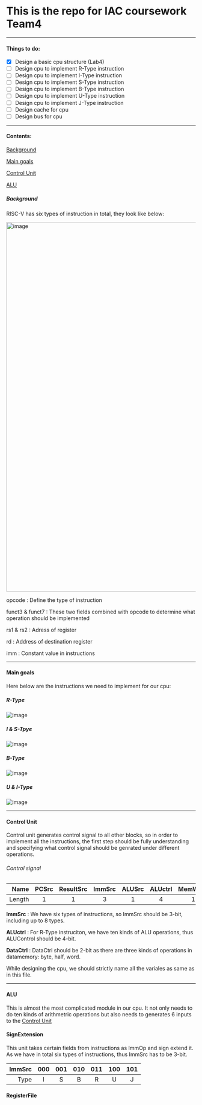 # This is the repo for IAC coursework Team4

---
#### Things to do:

- [x] Design a basic cpu structure (Lab4)
- [ ] Design cpu to implement R-Type instruction
- [ ] Design cpu to implement I-Type instruction
- [ ] Design cpu to implement S-Type instruction
- [ ] Design cpu to implement B-Type instruction
- [ ] Design cpu to implement U-Type instruction
- [ ] Design cpu to implement J-Type instruction
- [ ] Design cache for cpu
- [ ] Design bus for cpu

---

#### Contents:

[Background](https://github.com/Shiyizhuanshi/My_Lab4#background)

[Main goals](https://github.com/Shiyizhuanshi/My_Lab4#main-goals)

[Control Unit](https://github.com/Shiyizhuanshi/My_Lab4#control-unit)

[ALU](https://github.com/Shiyizhuanshi/My_Lab4#alu)


##### Background 

RISC-V has six types of instruction in total, they look like below:

<img width="980" alt="image" src="https://user-images.githubusercontent.com/100481494/202711466-7f65dcc5-bfb9-4e0a-81c8-e62fcbe05be8.png">


opcode
: Define the type of instruction

funct3 & funct7
: These two fields combined with opcode to determine what operation should be implemented 

rs1 & rs2
: Adress of register

rd
: Address of destination register

imm
: Constant value in instructions

---

#### Main goals

Here below are the instructions we need to implement for our cpu:

##### R-Type

![image](https://user-images.githubusercontent.com/100481494/204165782-1fe59283-6ea0-4af5-be5f-f4643ab7e744.png)

##### I & S-Tpye

![image](https://user-images.githubusercontent.com/100481494/204165825-e5da5872-dd44-4041-ba5e-5756faae755b.png)

##### B-Type

![image](https://user-images.githubusercontent.com/100481494/204165857-76714043-c690-40ba-be09-c8b0dbae533a.png)

##### U & I-Type
![image](https://user-images.githubusercontent.com/100481494/204165885-30856d47-987e-4807-84f0-b951cbd67e1b.png)

---


#### Control Unit

Control unit generates control signal to all other blocks, so in order to implement all the instructions, the first step should be fully understanding and specifying what control signal should be genrated under different operations.

###### Control signal 

| Name | PCSrc | ResultSrc | ImmSrc | ALUSrc | ALUctrl | MemWrite | RegWrite | DataCtrl |
|-----:|:---:|:---:|:---:|:---:|:---:|:---:|:---:|:---:|
| Length | 1 | 1 | 3 | 1 | 4 | 1 | 1 | 2 |

**ImmSrc**
: We have six types of instructions, so ImmSrc should be 3-bit, including up to 8 types.

**ALUctrl**
: For R-Type instruciton, we have ten kinds of ALU operations, thus ALUControl should be 4-bit.

**DataCtrl**
: DataCtrl should be 2-bit as there are three kinds of operations in datamemory: byte, half, word.

While designing the cpu, we should strictly name all the variales as same as in this file.

---


#### ALU
This is almost the most complicated module in our cpu.
It not only needs to do ten kinds of arithmetric operations but also needs to generates 6 inputs to the [Control Unit](https://github.com/Shiyizhuanshi/My_Lab4#control-unit) 


#### SignExtension

This unit takes certain fields from instructions as ImmOp and sign extend it. 
As we have in total six types of instructions, thus ImmSrc has to be 3-bit.

| ImmSrc | 000 | 001 | 010 | 011 | 100 | 101 |
|-----:|:---:|:---:|:---:|:---:|:---:|:---:|
| Type | I | S | B | R | U | J |



#### RegisterFile



















